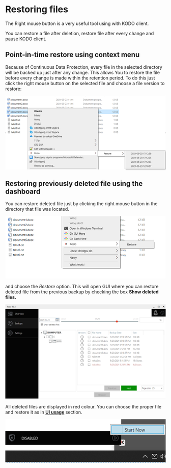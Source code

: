 # Restoring files

The Right mouse button is a very useful tool using with KODO client.

You can restore a file after deletion, restore file after every change and pause KODO client.

## Point-in-time restore using context menu

Because of Continuous Data Protection, every file in the selected directory will be backed up just after any change. This allows You to restore the file before every change is made within the retention period. To do this just click the right mouse button on the selected file and choose a file version to restore:

![](../../.gitbook/assets/rmbrestore1.PNG)

## Restoring previously deleted file using the dashboard

You can restore deleted file just by clicking the right mouse button in the directory that file was located.

![](../../.gitbook/assets/rmbrestore2.PNG)

and choose the _Restore_ option. This will open GUI where you can restore deleted file from the previous backup by checking the box **Show deleted files.**

![](../../.gitbook/assets/rmbrestore3.PNG)

All deleted files are displayed in red colour. You can choose the proper file and restore it as in [**UI usage**](client-settings.md) section.



![](../../.gitbook/assets/rbmpause5.PNG)

